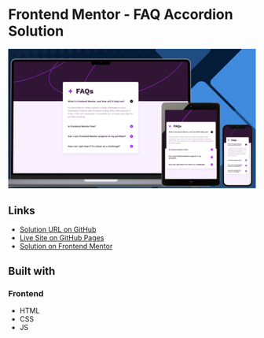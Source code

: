 # Frontend Mentor - FAQ Accordion Solution

![Design preview for the FAQ accordion challenge](./design/preview.png)

## Links

- [Solution URL on GitHub](https://github.com/TetianaAleks/fm-solutions-hub/tree/main/26-faq-accordion)
- [Live Site on GitHub Pages](https://tetianaaleks.github.io/fm-solutions-hub/26-faq-accordion/)
- [Solution on Frontend Mentor](https://www.frontendmentor.io/solutions/faq-accordion-5TH4ySRZGR) 

## Built with

### Frontend

- HTML
- CSS
- JS